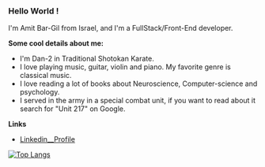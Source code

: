 ### Hello World !

I'm Amit Bar-Gil from Israel, and I'm a FullStack/Front-End developer. 

**Some cool details about me:**
- I'm Dan-2 in Traditional Shotokan Karate.
- I love playing music, guitar, violin and piano. My favorite genre is classical music.
- I love reading a lot of books about Neuroscience, Computer-science and psychology.
- I served in the army in a special combat unit, if you want to read about it search for "Unit 217" on Google.

**Links**

- [Linkedin__Profile](https://www.linkedin.com/in/amitbg/)


<!-- [![Anurag's GitHub stats](https://github-readme-stats.vercel.app/api?username=AmitGit217)](https://github.com/anuraghazra/github-readme-stats)


[![Top Langs](https://github-readme-stats.vercel.app/api/top-langs/?username=AmitGit217&layout=compact)](https://github.com/anuraghazra/github-readme-stats)
 -->
[![Top Langs](https://github-readme-stats.vercel.app/api/top-langs/?username=AmitGit217&layout=compact)](https://github.com/anuraghazra/github-readme-stats)
